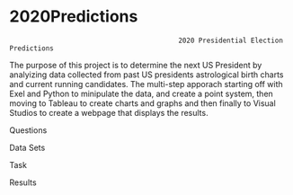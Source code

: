 # 2020Predictions
                                              2020 Presidential Election Predictions

  The purpose of this project is to determine the next US President by analyizing data collected from past US presidents astrological birth charts and current running candidates. The multi-step apporach starting off with Exel and Python to minipulate the data, and create a point system, then moving to Tableau to create charts and graphs and then finally to Visual Studios to create a webpage that displays the results. 
  
  Questions 
  
  Data Sets 
  
  Task 
  
  Results 
